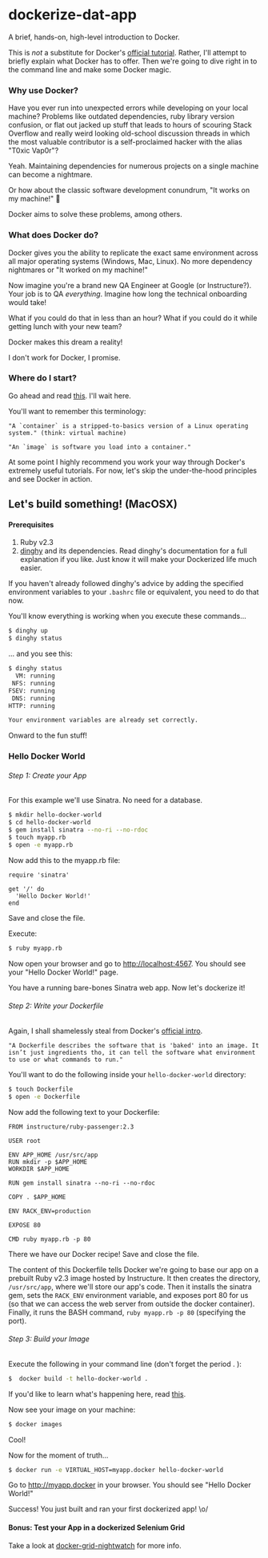 # dockerize-dat-app
A brief, hands-on, high-level introduction to Docker.

This is *not* a substitute for Docker's [official tutorial](https://training.docker.com/self-paced-training). Rather, I'll attempt to briefly explain what Docker has to offer. Then we're going to dive right in to the command line and make some Docker magic.

### Why use Docker?

Have you ever run into unexpected errors while developing on your local machine? Problems like outdated dependencies, ruby library version confusion, or flat out jacked up stuff that leads to hours of scouring Stack Overflow and really weird looking old-school discussion threads in which the most valuable contributor is a self-proclaimed hacker with the alias "T0xic Vap0r"?

Yeah. Maintaining dependencies for numerous projects on a single machine can become a nightmare.

Or how about the classic software development conundrum, "It works on my machine!" :facepalm:

Docker aims to solve these problems, among others.

### What does Docker do?

Docker gives you the ability to replicate the exact same environment across all major operating systems (Windows, Mac, Linux). No more dependency nightmares or "It worked on my machine!" 

Now imagine you're a brand new QA Engineer at Google (or Instructure?). Your job is to QA _*everything*_. Imagine how long the technical onboarding would take!

What if you could do that in less than an hour? What if you could do it while getting lunch with your new team?

Docker makes this dream a reality!

I don't work for Docker, I promise.

### Where do I start?

Go ahead and read [this](https://docs.docker.com/mac/step_two/). I'll wait here.

You'll want to remember this terminology:
```
"A `container` is a stripped-to-basics version of a Linux operating system." (think: virtual machine)

"An `image` is software you load into a container."
```

At some point I highly recommend you work your way through Docker's extremely useful tutorials. For now, let's skip the under-the-hood principles and see Docker in action.

## Let's build something! (MacOSX)

#### Prerequisites
1. Ruby v2.3
2. [dinghy](https://github.com/codekitchen/dinghy) and its dependencies. Read dinghy's documentation for a full explanation if you like. Just know it will make your Dockerized life much easier.

If you haven't already followed dinghy's advice by adding the specified environment variables to your `.bashrc` file or equivalent, you need to do that now. 

You'll know everything is working when you execute these commands...
```sh 
$ dinghy up
$ dinghy status
```

... and you see this:
```sh
$ dinghy status
  VM: running
 NFS: running
FSEV: running
 DNS: running
HTTP: running

Your environment variables are already set correctly.
```

Onward to the fun stuff!

### Hello Docker World

###### Step 1: Create your App

For this example we'll use Sinatra. No need for a database.

```sh 
$ mkdir hello-docker-world
$ cd hello-docker-world
$ gem install sinatra --no-ri --no-rdoc
$ touch myapp.rb
$ open -e myapp.rb
```

Now add this to the myapp.rb file:
```
require 'sinatra'

get '/' do
  'Hello Docker World!'
end
```

Save and close the file.

Execute:
```sh 
$ ruby myapp.rb
```

Now open your browser and go to [http://localhost:4567](http://localhost:4567). You should see your "Hello Docker World!" page.

You have a running bare-bones Sinatra web app. Now let's dockerize it!

###### Step 2: Write your Dockerfile

Again, I shall shamelessly steal from Docker's [official intro](https://docs.docker.com/mac/step_four/).
```
"A Dockerfile describes the software that is 'baked' into an image. It isn’t just ingredients tho, it can tell the software what environment to use or what commands to run."
```

You'll want to do the following inside your `hello-docker-world` directory:
```sh
$ touch Dockerfile
$ open -e Dockerfile
```

Now add the following text to your Dockerfile:
``` 
FROM instructure/ruby-passenger:2.3

USER root

ENV APP_HOME /usr/src/app
RUN mkdir -p $APP_HOME
WORKDIR $APP_HOME

RUN gem install sinatra --no-ri --no-rdoc

COPY . $APP_HOME

ENV RACK_ENV=production

EXPOSE 80

CMD ruby myapp.rb -p 80
```

There we have our Docker recipe! Save and close the file.

The content of this Dockerfile tells Docker we're going to base our app on a prebuilt Ruby v2.3 image hosted by Instructure. It then creates the directory, `/usr/src/app`, where we'll store our app's code. Then it installs the sinatra gem, sets the `RACK_ENV` environment variable, and exposes port 80 for us (so that we can access the web server from outside the docker container). Finally, it runs the BASH command, `ruby myapp.rb -p 80` (specifying the port).

###### Step 3: Build your Image

Execute the following in your command line (don't forget the period . ):
```sh
$  docker build -t hello-docker-world .
```

If you'd like to learn what's happening here, read [this](https://docs.docker.com/mac/step_four/).

Now see your image on your machine:
```sh 
$ docker images
```

Cool!

Now for the moment of truth...
```sh 
$ docker run -e VIRTUAL_HOST=myapp.docker hello-docker-world
```

Go to http://myapp.docker in your browser. You should see "Hello Docker World!"

Success! You just built and ran your first dockerized app!  \o/

#### Bonus: Test your App in a dockerized Selenium Grid

Take a look at [docker-grid-nightwatch](https://github.com/mycargus/docker-grid-nightwatch) for more info.

